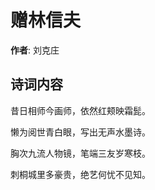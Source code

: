 # 赠林信夫

**作者**: 刘克庄

## 诗词内容

昔日相师今画师，依然红颊映霜髭。

懒为阅世青白眼，写出无声水墨诗。

胸次九流人物镜，笔端三友岁寒枝。

刺桐城里多豪贵，绝艺何忧不见知。

